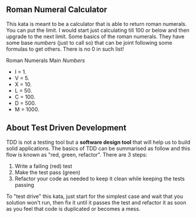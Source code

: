 ## Roman Numeral Calculator

This kata is meant to be a calculator that is able to return roman numerals. You can put the limit. I would start just calculating till 100 or below and then upgrade to the next limit.
Some basics of the roman numerals. They have some base *numbers* (just to call so) that can be joint following some formulas to get others. There is no 0 in such list!

Roman Numerals Main *Numbers*
* I = 1.
* V = 5.
* X = 10.
* L = 50.
* C = 100.
* D = 500.
* M = 1000.

## About Test Driven Development

TDD is not a testing tool but a **software design tool** that will help us to build solid applications. The basics of TDD can be summarised as follow and this flow is known as "red, green, refactor". There are 3 steps:

1. Write a failing (red) test
1. Make the test pass (green)
1. Refactor your code as needed to keep it clean while keeping the tests passing

To "test drive" this kata, just start for the simplest case and wait that you solution won't run, then fix it until it passes the test and refactor it as soon as you feel that code is duplicated or becomes a mess.
